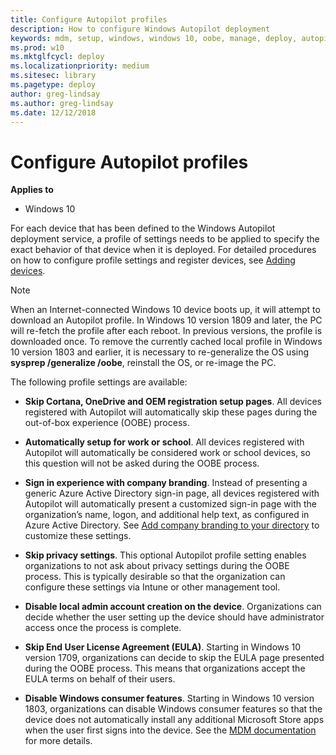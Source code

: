 ```yaml
---
title: Configure Autopilot profiles
description: How to configure Windows Autopilot deployment
keywords: mdm, setup, windows, windows 10, oobe, manage, deploy, autopilot, ztd, zero-touch, partner, msfb, intune
ms.prod: w10
ms.mktglfcycl: deploy
ms.localizationpriority: medium
ms.sitesec: library
ms.pagetype: deploy
author: greg-lindsay
ms.author: greg-lindsay
ms.date: 12/12/2018
---
```


# Configure Autopilot profiles

**Applies to**

-   Windows 10

For each device that has been defined to the Windows Autopilot deployment service, a profile of settings needs to be applied to specify the exact behavior of that device when it is deployed. For detailed procedures on how to configure profile settings and register devices, see [Adding devices](add-devices.md#registering-devices).

>[!NOTE]
>When an Internet-connected Windows 10 device boots up, it will attempt to download an Autopilot profile. In Windows 10 version 1809 and later, the PC will re-fetch the profile after each reboot. In previous versions, the profile is downloaded once. To remove the currently cached local profile in Windows 10 version 1803 and earlier, it is necessary to re-generalize the OS using **sysprep /generalize /oobe**, reinstall the OS, or re-image the PC.

The following profile settings are available:

-   **Skip Cortana, OneDrive and OEM registration setup pages**. All devices registered with Autopilot will automatically skip these pages during the out-of-box experience (OOBE) process.

-   **Automatically setup for work or school**. All devices registered with Autopilot will automatically be considered work or school devices, so this question will not be asked during the OOBE process.

-   **Sign in experience with company branding**. Instead of presenting a generic Azure Active Directory sign-in page, all devices registered with Autopilot will automatically present a customized sign-in page with the organization’s name, logon, and additional help text, as configured in Azure Active Directory. See [Add company branding to your directory](https://docs.microsoft.com/azure/active-directory/customize-branding#add-company-branding-to-your-directory) to customize these settings.

-   **Skip privacy settings**. This optional Autopilot profile setting enables organizations to not ask about privacy settings during the OOBE process. This is typically desirable so that the organization can configure these settings via Intune or other management tool.

-   **Disable local admin account creation on the device**. Organizations can decide whether the user setting up the device should have administrator access once the process is complete.

-   **Skip End User License Agreement (EULA)**. Starting in Windows 10 version 1709, organizations can decide to skip the EULA page presented during the OOBE process. This means that organizations accept the EULA terms on behalf of their users.

-   **Disable Windows consumer features**. Starting in Windows 10 version 1803, organizations can disable Windows consumer features so that the device does not automatically install any additional Microsoft Store apps when the user first signs into the device. See the [MDM documentation](https://docs.microsoft.com/windows/client-management/mdm/policy-csp-experience#experience-allowwindowsconsumerfeatures) for more details.
